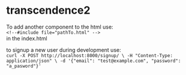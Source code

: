 # transcendence2

To add another component to the html use:\
`<!--#include file="pathTo.html" -->`\
in the index.html

to signup a new user during development use:\
`
curl -X POST http://localhost:8000/signup/ \
-H "Content-Type: application/json" \
-d '{"email": "test@example.com", "password": "a_pasword"}'
`
